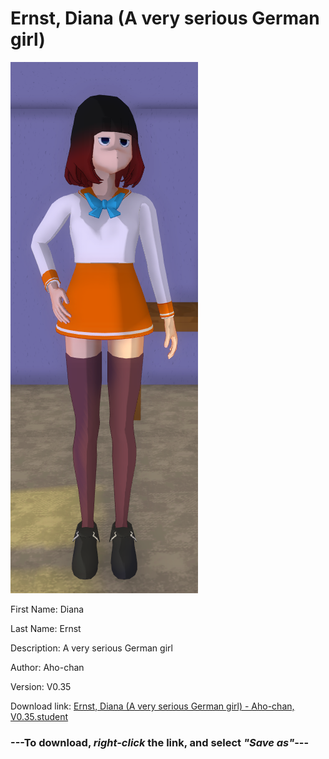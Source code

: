 # Ernst, Diana (A very serious German girl)

<img src = "https://raw.githubusercontent.com/Arbiter1223/Daigaku-Gurashi-Custom-Students/master/Students/Files/Ernst%2C%20Diana%20(A%20very%20serious%20German%20girl).png">

First Name: Diana

Last Name: Ernst

Description: A very serious German girl

Author: Aho-chan

Version: V0.35

Download link: <a href="https://raw.githubusercontent.com/Arbiter1223/Daigaku-Gurashi-Custom-Students/master/Students/Files/Ernst%2C%20Diana%20(A%20very%20serious%20German%20girl)%20-%20Aho-chan%2C%20V0.35.student">Ernst, Diana (A very serious German girl) - Aho-chan, V0.35.student</a>

### ---**To download, _right-click_ the link, and select _"Save as"_**---
